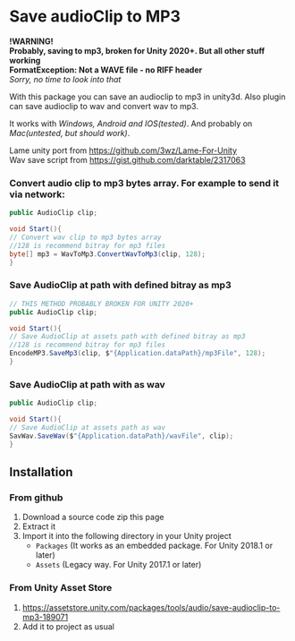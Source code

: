 # Save audioClip to MP3


**!WARNING!**  
**Probably, saving to mp3, broken for Unity 2020+. But all other stuff working**  
**FormatException: Not a WAVE file - no RIFF header**  
_Sorry, no time to look into that_  

With this package you can save an audioclip to mp3 in unity3d. Also plugin can save audioclip to wav and convert wav to mp3.

It works with *Windows, Android and IOS(tested)*. And probably on *Mac(untested, but should work)*. 

Lame unity port from https://github.com/3wz/Lame-For-Unity  
Wav save script from https://gist.github.com/darktable/2317063

### Convert audio clip to mp3 bytes array. For example to send it via network:
```C#
public AudioClip clip;

void Start(){
// Convert wav clip to mp3 bytes array
//128 is recommend bitray for mp3 files
byte[] mp3 = WavToMp3.ConvertWavToMp3(clip, 128);
}
```


### Save AudioClip at path with defined bitray as mp3
```C#
// THIS METHOD PROBABLY BROKEN FOR UNITY 2020+
public AudioClip clip;

void Start(){
// Save AudioClip at assets path with defined bitray as mp3
//128 is recommend bitray for mp3 files
EncodeMP3.SaveMp3(clip, $"{Application.dataPath}/mp3File", 128);
}
```

### Save AudioClip at path with as wav
```C#
public AudioClip clip;

void Start(){
// Save AudioClip at assets path as wav
SavWav.SaveWav($"{Application.dataPath}/wavFile", clip);	
}
```
	
## Installation
### From github
1. Download a source code zip this page
2. Extract it
3. Import it into the following directory in your Unity project
   - `Packages` (It works as an embedded package. For Unity 2018.1 or later)
   - `Assets` (Legacy way. For Unity 2017.1 or later)

### From Unity Asset Store
1. https://assetstore.unity.com/packages/tools/audio/save-audioclip-to-mp3-189071
2. Add it to project as usual
